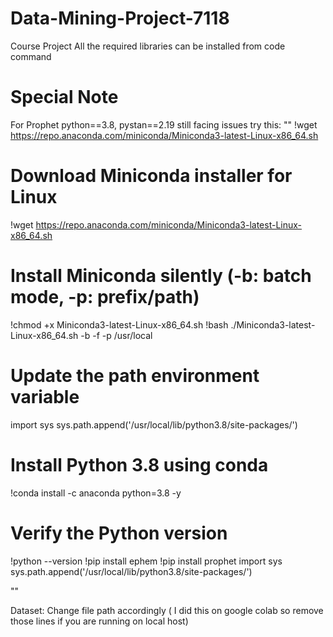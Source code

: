 # Data-Mining-Project-7118
Course Project
All the required libraries can be installed from code command
# Special Note
For Prophet python==3.8, pystan==2.19 
still facing issues try this:
""
!wget https://repo.anaconda.com/miniconda/Miniconda3-latest-Linux-x86_64.sh
# Download Miniconda installer for Linux
!wget https://repo.anaconda.com/miniconda/Miniconda3-latest-Linux-x86_64.sh

# Install Miniconda silently (-b: batch mode, -p: prefix/path)
!chmod +x Miniconda3-latest-Linux-x86_64.sh
!bash ./Miniconda3-latest-Linux-x86_64.sh -b -f -p /usr/local

# Update the path environment variable
import sys
sys.path.append('/usr/local/lib/python3.8/site-packages/')

# Install Python 3.8 using conda
!conda install -c anaconda python=3.8 -y

# Verify the Python version
!python --version
!pip install ephem
!pip install prophet
import sys
sys.path.append('/usr/local/lib/python3.8/site-packages/')

""

Dataset:
Change file path accordingly ( I did this on google colab so remove those lines if you are running on local host)
